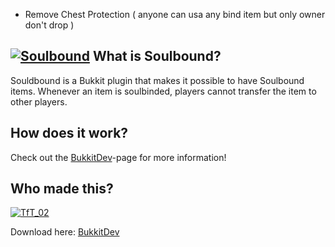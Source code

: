 * Remove Chest Protection ( anyone can usa any bind item but only owner don't drop )

[![Soulbound][Banner]][GitHub]
What is Soulbound?
----------------

Souldbound is a Bukkit plugin that makes it possible to have Soulbound items. 
Whenever an item is soulbinded, players cannot transfer the item to other players.

How does it work?
----------------

Check out the [BukkitDev]-page for more information!


Who made this?
----------------   
[![TfT_02](http://www.gravatar.com/avatar/b8914f9970e1f6ffd5281ce4770e20a7.png)](http://dev.bukkit.org/profiles/TfT_02/) 

Download here: [BukkitDev]

[Banner]: https://dl.dropbox.com/u/29178507/Dev/Soulbound/title-banner.png
[BukkitDev]: http://dev.bukkit.org/server-mods/Soulbound/
[GitHub]: https://github.com/TfT-02/Soulbound
